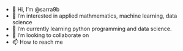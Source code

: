 - 👋 Hi, I’m @sarra9b
- 👀 I’m interested in applied mathmematics, machine learning, data science
- 🌱 I’m currently learning python programming and data science.
- 💞️ I’m looking to collaborate on 
- 📫 How to reach me

<!---
sarra9b/sarra9b is a ✨ special ✨ repository because its `README.md` (this file) appears on your GitHub profile.
You can click the Preview link to take a look at your changes.
--->
